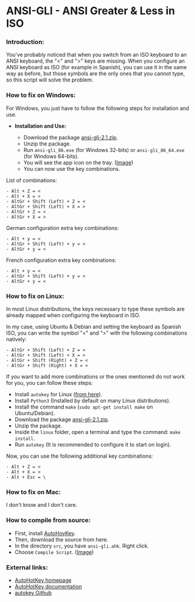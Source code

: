 ANSI-GLI - ANSI Greater & Less in ISO
=====================================

### Introduction:

You've probably noticed that when you switch from an ISO keyboard to an ANSI keyboard, the "<" and ">" keys are missing. When you configure an ANSI keyboard as ISO (for example in Spanish), you can use it in the same way as before, but those symbols are the only ones that you cannot type, so this script will solve the problem.

### How to fix on Windows:

For Windows, you just have to follow the following steps for installation and use.

* **Installation and Use:**
  
  * Download the package [ansi-gli-2.1.zip](https://github.com/q3aql/ansi-gli/releases/download/v2.1/ansi-gli-2.1.zip).
  * Unzip the package.
  * Run `ansi-gli_86.exe` (for Windows 32-bits) or `ansi-gli_86_64.exe` (for Windows 64-bits).
  * You will see the app icon on the tray. ([Image](https://github.com/q3aql/ansi-gli/blob/master/images/ansi-gli-tray.png))
  * You can now use the key combinations.

List of combinations:

    - Alt + Z = <
    - Alt + X = >
    - AltGr + Shift (Left) + Z = <
    - AltGr + Shift (Left) + X = >
    - AltGr + Z = <
    - AltGr + X = >
    
German configuration extra key combinations:

    - Alt + y = <
    - AltGr + Shift (Left) + y = <
    - AltGr + y = <

French configuration extra key combinations:

    - Alt + y = <
    - AltGr + Shift (Left) + y = <
    - AltGr + y = <

### How to fix on Linux:

In most Linux distributions, the keys necessary to type these symbols are already mapped when configuring the keyboard in ISO.  

In my case, using Ubuntu & Debian and setting the keyboard as Spanish ISO, you can write the symbol "<" and ">" with the following combinations natively:

    - AltGr + Shift (Left) + Z = <
    - AltGr + Shift (Left) + X = >
    - AltGr + Shift (Right) + Z = <
    - AltGr + Shift (Right) + X = >

If you want to add more combinations or the ones mentioned do not work for you, you can follow these steps:

* Install `autokey` for Linux ([from here](https://github.com/autokey/autokey/releases)).
* Install `Python3` (Installed by default on many Linux distributions).
* Install the command `make` (`sudo apt-get install make` on Ubuntu/Debian).
* Download the package [ansi-gli-2.1.zip](https://github.com/q3aql/ansi-gli/releases/download/v2.1/ansi-gli-2.1.zip).
* Unzip the package.
* Inside the `linux` folder, open a terminal and type the command: `make install`.
* Run `autokey` (It is recommended to configure it to start on login).

Now, you can use the following additional key combinations:

    - Alt + Z = <
    - Alt + X = >
    - Alt + Esc = \

### How to fix on Mac:

I don't know and I don't care.

### How to compile from source:

* First, install [AutoHoyKey](https://www.autohotkey.com/).
* Then, download the source from here.
* In the directory `src`, you have `ansi-gli.ahk`. Right click.
* Choose `Compile Script`. ([Image](https://github.com/q3aql/ansi-gli/blob/master/images/ansi-gli-compile.png))

### External links:

* [AutoHotKey homepage](https://www.autohotkey.com/)
* [AutoHotKey documentation](https://www.autohotkey.com/docs/AutoHotkey.htm)
* [autokey Github](https://github.com/autokey/autokey)
